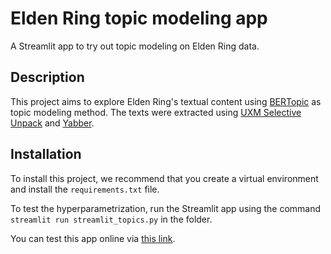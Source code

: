 # Elden Ring topic modeling app

 A Streamlit app to try out topic modeling on Elden Ring data.

 ## Description

 This project aims to explore Elden Ring's textual content using [BERTopic](https://github.com/MaartenGr/BERTopic) as topic modeling method. The texts were extracted using [UXM Selective Unpack](https://github.com/Nordgaren/UXM-Selective-Unpack) and [Yabber](https://github.com/JKAnderson/Yabber).

 ## Installation

To install this project, we recommend that you create a virtual environment and install the `requirements.txt` file.

 To test the hyperparametrization, run the Streamlit app using the command `streamlit run streamlit_topics.py` in the folder.

 You can test this app online via [this link](https://johancuda-memoire-streamlit-streamlit-topics-synwyl.streamlit.app/).
